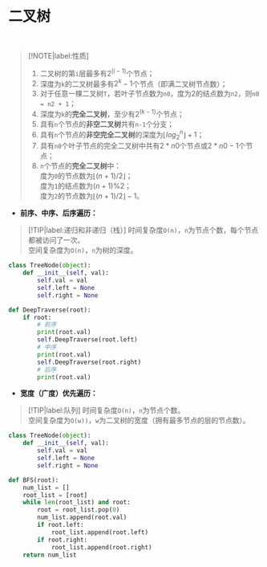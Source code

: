 # 二叉树

</br>

> [!NOTE|label:性质]
> 1. 二叉树的第`i`层最多有$2^{(i-1)}$个节点；
> 2. 深度为`k`的二叉树最多有$2^k-1$个节点（即满二叉树节点数）；
> 3. 对于任意一棵二叉树`T`，若叶子节点数为`n0`，度为2的结点数为`n2`，则`n0 = n2 + 1`；
> 4. 深度为`k`的**完全二叉树**，至少有$2^{(k-1)}$个节点；
> 5. 具有`n`个节点的**非空二叉树**共有`n-1`个分支；
> 6. 具有`n`个节点的**非空完全二叉树**的深度为$\lfloor log_2^n \rfloor+1$；
> 7. 具有`n0`个叶子节点的完全二叉树中共有$2*n0$个节点或$2*n0-1$个节点；
> 8. `n`个节点的**完全二叉树**中：</br>
>   度为`0`的节点数为$\lfloor (n+1)/2 \rfloor$；</br>
>   度为`1`的结点数为$(n+1)\%2$；</br>
>   度为`2`的节点数为$\lfloor (n+1)/2 \rfloor - 1$。


- **前序、中序、后序遍历：**

> [!TIP|label:递归和非递归（栈）]
> 时间复杂度`O(n)`，`n`为节点个数，每个节点都被访问了一次。</br>
> 空间复杂度为`O(n)`，`n`为树的深度。

```python
class TreeNode(object):
    def __init__(self, val):
        self.val = val
        self.left = None
        self.right = None

def DeepTraverse(root):
    if root:
        # 前序
        print(root.val)
        self.DeepTraverse(root.left)
        # 中序
        print(root.val)
        self.DeepTraverse(root.right)
        # 后序
        print(root.val)
```

- **宽度（广度）优先遍历：**

> [!TIP|label:队列]
> 时间复杂度`O(n)`，`n`为节点个数。</br>
> 空间复杂度为`O(w))`，`w`为二叉树的宽度（拥有最多节点的层的节点数）。

```python
class TreeNode(object):
    def __init__(self, val):
        self.val = val
        self.left = None
        self.right = None

def BFS(root):
    num_list = []
    root_list = [root]
    while len(root_list) and root:
        root = root_list.pop(0)
        num_list.append(root.val)
        if root.left:
            root_list.append(root.left)
        if root.right:
            root_list.append(root.right)
    return num_list
```